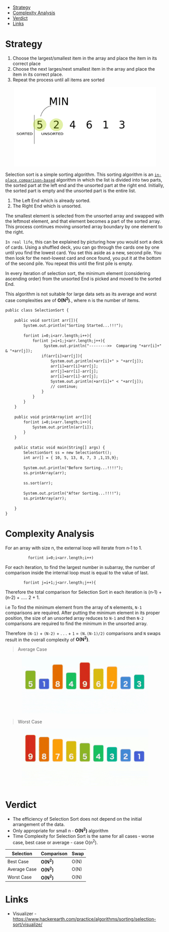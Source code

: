 
- [Strategy](#strategy)
- [Complexity Analysis](#complexity-analysis)
- [Verdict](#verdict)
- [Links](#links)


# Strategy

1. Choose the largest/smallest item in the array and place the item in its correct place
2. Choose the next larges/next smallest item in the array and place the item in its correct place.
3. Repeat the process until all items are sorted


<p align="center">
  <img width="450" height="250" src="../../ResourcesFiles/Images/selectionSort.gif" alt="Algorithm_solutions">
</p>

Selection sort is a simple sorting algorithm. This sorting algorithm is an [`in-place comparison-based`](/PlayGround/Playground.md#swap-in-place-numbers) algorithm in which the list is divided into two parts, the sorted part at the left end and the unsorted part at the right end. Initially, the sorted part is empty and the unsorted part is the entire list.

1) The Left End which is already sorted.
2) The Right End which is unsorted.

The smallest element is selected from the unsorted array and swapped with the leftmost element, and that element becomes a part of the sorted array. This process continues moving unsorted array boundary by one element to the right.

`In real life`, this can be explained by picturing how you would sort a deck of cards. Using a shuffled deck, you can go through the cards one by one until you find the lowest card. You set this aside as a new, second pile. You then look for the next-lowest card and once found, you put it at the bottom of the second pile. You repeat this until the first pile is empty.

In every iteration of selection sort, the minimum element (considering ascending order) from the unsorted End is picked and moved to the sorted End.


This algorithm is not suitable for large data sets as its average and worst case complexities are of **O(N<sup>2</sup>)**., where n is the number of items.

<!-- <p align="center">
  <img width="600" height="300" src="../../ResourcesFiles/Images/SelectionSort.jpg" alt="Algorithm_solutions">
</p> -->


```
public class SelectionSort {

    public void sort(int arr[]){
        System.out.println("Sorting Started...!!!");
    
        for(int i=0;i<arr.length;i++){
            for(int j=i+1;j<arr.length;j++){
                 System.out.println("-------->>  Comparing "+arr[i]+" & "+arr[j]);
                if(arr[i]>arr[j]){
                    System.out.println(+arr[i]+" > "+arr[j]);
                    arr[i]=arr[i]+arr[j];
                    arr[j]=arr[i]-arr[j];
                    arr[i]=arr[i]-arr[j];
                    System.out.println(+arr[i]+" < "+arr[j]);
                    // continue;
                }
            }
        }
    }

    public void printArray(int arr[]){
        for(int i=0;i<arr.length;i++){
            System.out.println(arr[i]);
        }
    }

    public static void main(String[] args) {
        SelectionSort ss = new SelectionSort();
        int arr[] = { 10, 5, 13, 8, 7, 3 ,1,15,9};

        System.out.println("Before Sorting...!!!!");
        ss.printArray(arr);

        ss.sort(arr);

        System.out.println("After Sorting...!!!!");
        ss.printArray(arr);
        
    }
}
```


#   Complexity Analysis


For an array with size n, the external loop will iterate from n‐1 to 1.

```
          for(int i=0;i<arr.length;i++)
  ```

  For each iteration, to find the largest number in subarray, the number of comparison inside the internal loop must is equal to the value of last.

```
        for(int j=i+1;j<arr.length;j++){
```

Therefore the total comparison for Selection Sort in each iteration is (n‐1) + (n‐2) + ….. 2 + 1.

i.e To find the minimum element from the array of  `N` elements, `N-1` comparisons are required. After putting the minimum element in its proper position, the size of an unsorted array reduces to  `N-1` and then `N-2` comparisons are required to find the minimum in the unsorted array.

Therefore   `(N-1)` + `(N-2)` + . . .  + `1`  = `(N.(N-1)/2)` comparisons and `N` swaps result in the overall complexity of **O(N<sup>2</sup>)**.


> Average Case
<p align="center">
  <img width="400" height="180" src="../../ResourcesFiles/Images/SelectionSort_Avg_case.gif" alt="Selection Sort Average Case">
</p>

> Worst Case

<p align="center">
  <img width="400" height="180" src="../../ResourcesFiles/Images/SelectionSort_worst_case.gif" alt="Selection Sort Worst Case">
</p>


# Verdict

- The efficiency of Selection Sort does not depend on the initial arrangement of the data.
- Only appropriate for small n ‐ **O(N<sup>2</sup>)** algorithm
- Time Complexity for Selection Sort is the same for all cases ‐ worse case, best case or average - case O(n<sup>2</sup>).

Selection | Comparison | Swap
---------|----------|---------
 Best Case | **O(N<sup>2</sup>)** | O(N)
 Average Case | **O(N<sup>2</sup>)** | O(N)
 Worst Case | **O(N<sup>2</sup>)** | O(N)


# Links
- Visualizer - https://www.hackerearth.com/practice/algorithms/sorting/selection-sort/visualize/
